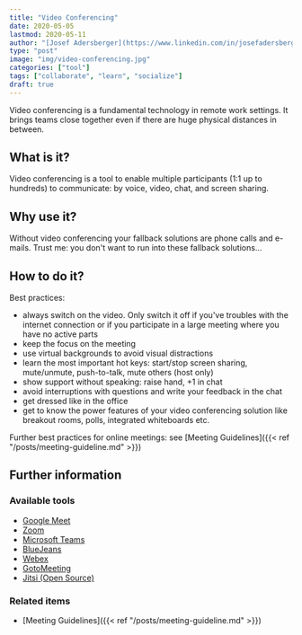 ```yaml
---
title: "Video Conferencing"
date: 2020-05-05
lastmod: 2020-05-11
author: "[Josef Adersberger](https://www.linkedin.com/in/josefadersberger)"
type: "post"
image: "img/video-conferencing.jpg"
categories: ["tool"]
tags: ["collaborate", "learn", "socialize"]
draft: true
---
```


Video conferencing is a fundamental technology in remote work settings. It brings teams close together even if there are huge physical distances in between.

<!--more-->

## What is it?

Video conferencing is a tool to enable multiple participants (1:1 up to hundreds) to communicate: by voice, video, chat, and screen sharing. 

## Why use it?

Without video conferencing your fallback solutions are phone calls and e-mails. Trust me: you don't want to run into these fallback solutions...

## How to do it?

Best practices:
 * always switch on the video. Only switch it off if you've troubles with the internet connection or if you participate in a large meeting where you have no active parts
 * keep the focus on the meeting
 * use virtual backgrounds to avoid visual distractions
 * learn the most important hot keys: start/stop screen sharing, mute/unmute, push-to-talk, mute others (host only)
 * show support without speaking: raise hand, +1 in chat
 * avoid interruptions with questions and write your feedback in the chat
 * get dressed like in the office
 * get to know the power features of your video conferencing solution like breakout rooms, polls, integrated whiteboards etc.

Further best practices for online meetings: see [Meeting Guidelines]({{< ref "/posts/meeting-guideline.md" >}})
   
## Further information

### Available tools
 * [Google Meet](https://meet.google.com)
 * [Zoom](https://zoom.us/)
 * [Microsoft Teams](https://www.microsoft.com/en-us/microsoft-365/microsoft-teams/group-chat-software)
 * [BlueJeans](https://www.bluejeans.com)
 * [Webex](https://www.webex.com)
 * [GotoMeeting](https://www.gotomeeting.com)
 * [Jitsi (Open Source)](https://jitsi.org)

### Related items 
 * [Meeting Guidelines]({{< ref "/posts/meeting-guideline.md" >}})
